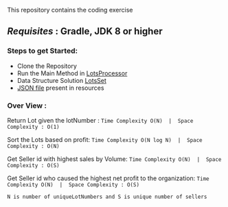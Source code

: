 This repository contains the coding exercise

## *Requisites* : Gradle, JDK 8 or higher

### Steps to get Started:
 - Clone the Repository
 - Run the Main Method in [LotsProcessor](https://github.com/nikhilncr/coding-exercice-Feb-26-2019/blob/master/src/main/java/entry/LotsProcessor.java)
 - Data Structure Solution [LotsSet](https://github.com/nikhilncr/coding-exercice-Feb-26-2019/blob/master/src/main/java/model/LotsSet.java)
 - [JSON file](https://github.com/nikhilncr/coding-exercice-Feb-26-2019/blob/master/src/main/resources/test.json) present in resources
 
 ### Over View : 
Return Lot given the lotNumber : ```Time Complexity O(N)  |  Space Complexity : O(1)```

Sort the Lots based on profit: ``` Time Complexity O(N log N)  |  Space Complexity : O(N) ```

Get Seller id with highest sales by Volume: ``` Time Complexity O(N)  |  Space Complexity : O(S) ``` 

Get Seller id who caused the highest net profit to the organization: ``` Time Complexity O(N)  |  Space Complexity : O(S) ```

``` N is number of uniqueLotNumbers and S is unique number of sellers ```
